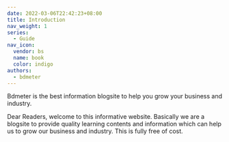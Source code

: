 ```yaml
---
date: 2022-03-06T22:42:23+08:00
title: Introduction
nav_weight: 1
series:
  - Guide
nav_icon:
  vendor: bs
  name: book
  color: indigo
authors:
  - bdmeter
---
```


Bdmeter is the best information blogsite to help you grow your business and industry.


Dear Readers, welcome to this informative website. Basically we are a blogsite to provide quality learning contents and information which can help us to grow our business and industry. This is fully free of cost.
